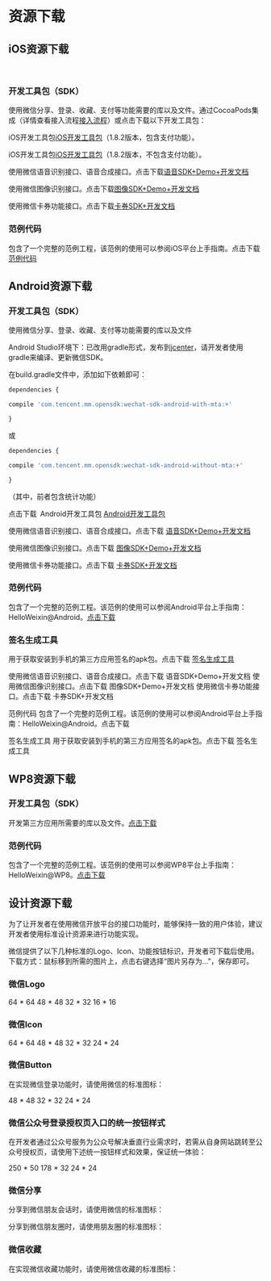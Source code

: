 # 资源下载

## iOS资源下载
​
### 开发工具包（SDK）

使用微信分享、登录、收藏、支付等功能需要的库以及文件。通过CocoaPods集成（详情查看接入流程[接入流程](https://open.weixin.qq.com/cgi-bin/showdocument?action=dir_list&t=resource/res_list&verify=1&id=1417694084&token=&lang=zh_CN)）或点击下载以下开发工具包：

iOS开发工具包[iOS开发工具包](https://res.wx.qq.com/op_res/dZ5aYcaO5QRVPNvVrZNUqgUPVyRYCwV41TdwFrQa3ckR4uV_9immy_YJN886Z0LR)（1.8.2版本，包含支付功能）。

iOS开发工具包[iOS开发工具包](https://res.wx.qq.com/op_res/oFcxbhD3PhOQ9sivBE8OU8sOxrsZR7jkdpHz_B2Uoq_8nVVf7bEHKBZsIvL_YKmI)（1.8.2版本，不包含支付功能）。

使用微信语音识别接口、语音合成接口。点击下载[语音SDK+Demo+开发文档](https://res.wx.qq.com/open/zh_CN/htmledition/res/dev/download/sdk/WXVoice_iOS_3.0.2.zip)

使用微信图像识别接口。点击下载[图像SDK+Demo+开发文档](https://res.wx.qq.com/open/zh_CN/htmledition/res/dev/download/sdk/WXImg_iOS_2.0.2.zip)

使用微信卡券功能接口。点击下载[卡券SDK+开发文档](https://res.wx.qq.com/open/zh_CN/htmledition/res/dev/download/sdk/WXTicket_iOS.zip)

### 范例代码

包含了一个完整的范例工程，该范例的使用可以参阅iOS平台上手指南。点击下载 [范例代码](https://res.wx.qq.com/op_res/xZSl4RKvQPs3J-YzgOY9Pv-_dbfxeGA36hPwllV1KpR5qwKRNo4Q5T8MKHxjhyIE)

## Android资源下载

### 开发工具包（SDK）

使用微信分享、登录、收藏、支付等功能需要的库以及文件

Android Studio环境下：已改用gradle形式，发布到[jcenter](https://bintray.com/wechat-sdk-team/maven)，请开发者使用gradle来编译、更新微信SDK。

在build.gradle文件中，添加如下依赖即可：

```js
dependencies {

compile 'com.tencent.mm.opensdk:wechat-sdk-android-with-mta:+'

}
```

或

```js
dependencies {

compile 'com.tencent.mm.opensdk:wechat-sdk-android-without-mta:+'

}
```

（其中，前者包含统计功能）

点击下载 Android开发工具包 [Android开发工具包](https://bintray.com/wechat-sdk-team/maven)

使用微信语音识别接口、语音合成接口。点击下载 [语音SDK+Demo+开发文档](https://res.wx.qq.com/open/zh_CN/htmledition/res/dev/download/sdk/WXVoice_Android_3.0.2.zip)

使用微信图像识别接口。点击下载 [图像SDK+Demo+开发文档](https://res.wx.qq.com/open/zh_CN/htmledition/res/dev/download/sdk/WXImg_Android_2.0.2.zip)

使用微信卡券功能接口。点击下载 [卡券SDK+开发文档](https://res.wx.qq.com/open/zh_CN/htmledition/res/dev/download/sdk/WXTicket_Android.zip)

### 范例代码

包含了一个完整的范例工程。该范例的使用可以参阅Android平台上手指南：HelloWeixin@Android。[点击下载](https://res.wx.qq.com/open/zh_CN/htmledition/res/dev/download/sdk/WeChatSDK_sample_Android_5.0.2.rar)

### 签名生成工具

用于获取安装到手机的第三方应用签名的apk包。点击下载 [签名生成工具](https://res.wx.qq.com/open/zh_CN/htmledition/res/dev/download/sdk/Gen_Signature_Android2.apk)

使用微信语音识别接口、语音合成接口。点击下载 语音SDK+Demo+开发文档
使用微信图像识别接口。点击下载 图像SDK+Demo+开发文档
使用微信卡券功能接口。点击下载 卡券SDK+开发文档

范例代码
包含了一个完整的范例工程。该范例的使用可以参阅Android平台上手指南：HelloWeixin@Android。点击下载

签名生成工具
用于获取安装到手机的第三方应用签名的apk包。点击下载 签名生成工具

## WP8资源下载

### 开发工具包（SDK）

开发第三方应用所需要的库以及文件。[点击下载](https://open.weixin.qq.com/zh_CN/htmledition/res/dev/download/sdk/WinPhone_SDK.zip)

### 范例代码

包含了一个完整的范例工程。该范例的使用可以参阅WP8平台上手指南：HelloWeixin@WP8。[点击下载](https://open.weixin.qq.com/zh_CN/htmledition/res/dev/download/sdk/WeChatSDK_sample_WP8.zip)

## 设计资源下载
为了让开发者在使用微信开放平台的接口功能时，能够保持一致的用户体验，建议开发者使用标准设计资源来进行功能实现。

微信提供了以下几种标准的Logo、Icon、功能按钮标识，开发者可下载后使用。 下载方式：鼠标移到所需的图片上，点击右键选择“图片另存为...”，保存即可。

### 微信Logo
      

64 * 64 48 * 48 32 * 32 16 * 16

### 微信Icon
      

64 * 64 48 * 48 32 * 32 24 * 24

### 微信Button

在实现微信登录功能时，请使用微信的标准图标：

    

48 * 48 32 * 32 24 * 24

### 微信公众号登录授权页入口的统一按钮样式

在开发者通过公众号服务为公众号解决垂直行业需求时，若需从自身网站跳转至公众号授权页，请使用下述统一按钮样式和效果，保证统一体验：

    

250 * 50 178 * 32 24 * 24

### 微信分享

分享到微信朋友会话时，请使用微信的标准图标：

 

分享到微信朋友圈时，请使用朋友圈的标准图标：



### 微信收藏

在实现微信收藏功能时，请使用微信收藏的标准图标：

